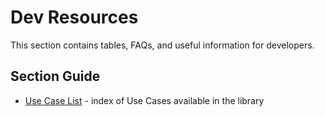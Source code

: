 # Dev Resources

This section contains tables, FAQs, and useful information for developers.

## Section Guide

* [Use Case List](use_case_list.md) - index of Use Cases available in the library